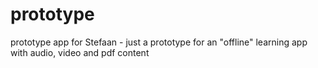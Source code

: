 # prototype
prototype app for Stefaan - just a prototype for an "offline" learning app with audio, video and pdf content

